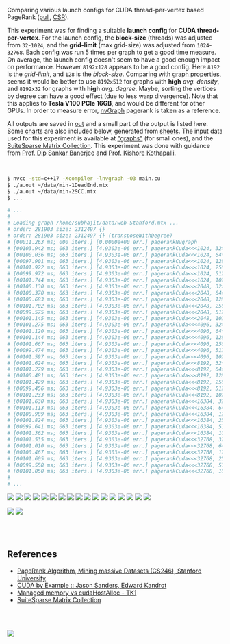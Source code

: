 Comparing various launch configs for CUDA thread-per-vertex based PageRank ([pull], [CSR]).

This experiment was for finding a suitable **launch config** for
**CUDA thread-per-vertex**. For the launch config, the **block-size** (threads)
was adjusted from `32`-`1024`, and the **grid-limit** (max grid-size) was
adjusted from `1024`-`32768`. Each config was run 5 times per graph to get a
good time measure. On average, the launch config doesn't seem to have a good
enough impact on performance. However `8192x128` appears to be a good config.
Here `8192` is the *grid-limit*, and `128` is the *block-size*. Comparing with
[graph properties], seems it would be better to use `8192x512` for graphs with
**high** *avg. density*, and `8192x32` for graphs with **high** *avg. degree*.
Maybe, sorting the vertices by degree can have a good effect (due to less warp
divergence). Note that this applies to **Tesla V100 PCIe 16GB**, and would be
different for other GPUs. In order to measure error, [nvGraph] pagerank is
taken as a reference.

All outputs are saved in [out](out/) and a small part of the output is listed
here. Some [charts] are also included below, generated from [sheets]. The input
data used for this experiment is available at ["graphs"] (for small ones), and
the [SuiteSparse Matrix Collection]. This experiment was done with guidance
from [Prof. Dip Sankar Banerjee] and [Prof. Kishore Kothapalli].

<br>

```bash
$ nvcc -std=c++17 -Xcompiler -lnvgraph -O3 main.cu
$ ./a.out ~/data/min-1DeadEnd.mtx
$ ./a.out ~/data/min-2SCC.mtx
$ ...

# ...
#
# Loading graph /home/subhajit/data/web-Stanford.mtx ...
# order: 281903 size: 2312497 {}
# order: 281903 size: 2312497 {} (transposeWithDegree)
# [00011.263 ms; 000 iters.] [0.0000e+00 err.] pagerankNvgraph
# [00103.942 ms; 063 iters.] [4.9303e-06 err.] pagerankCuda<<<1024, 32>>>
# [00100.036 ms; 063 iters.] [4.9303e-06 err.] pagerankCuda<<<1024, 64>>>
# [00097.901 ms; 063 iters.] [4.9303e-06 err.] pagerankCuda<<<1024, 128>>>
# [00101.922 ms; 063 iters.] [4.9303e-06 err.] pagerankCuda<<<1024, 256>>>
# [00099.972 ms; 063 iters.] [4.9303e-06 err.] pagerankCuda<<<1024, 512>>>
# [00101.744 ms; 063 iters.] [4.9303e-06 err.] pagerankCuda<<<1024, 1024>>>
# [00100.130 ms; 063 iters.] [4.9303e-06 err.] pagerankCuda<<<2048, 32>>>
# [00100.370 ms; 063 iters.] [4.9303e-06 err.] pagerankCuda<<<2048, 64>>>
# [00100.683 ms; 063 iters.] [4.9303e-06 err.] pagerankCuda<<<2048, 128>>>
# [00101.702 ms; 063 iters.] [4.9303e-06 err.] pagerankCuda<<<2048, 256>>>
# [00099.575 ms; 063 iters.] [4.9303e-06 err.] pagerankCuda<<<2048, 512>>>
# [00101.145 ms; 063 iters.] [4.9303e-06 err.] pagerankCuda<<<2048, 1024>>>
# [00101.275 ms; 063 iters.] [4.9303e-06 err.] pagerankCuda<<<4096, 32>>>
# [00101.120 ms; 063 iters.] [4.9303e-06 err.] pagerankCuda<<<4096, 64>>>
# [00101.144 ms; 063 iters.] [4.9303e-06 err.] pagerankCuda<<<4096, 128>>>
# [00101.667 ms; 063 iters.] [4.9303e-06 err.] pagerankCuda<<<4096, 256>>>
# [00099.474 ms; 063 iters.] [4.9303e-06 err.] pagerankCuda<<<4096, 512>>>
# [00101.597 ms; 063 iters.] [4.9303e-06 err.] pagerankCuda<<<4096, 1024>>>
# [00101.624 ms; 063 iters.] [4.9303e-06 err.] pagerankCuda<<<8192, 32>>>
# [00101.279 ms; 063 iters.] [4.9303e-06 err.] pagerankCuda<<<8192, 64>>>
# [00100.481 ms; 063 iters.] [4.9303e-06 err.] pagerankCuda<<<8192, 128>>>
# [00101.429 ms; 063 iters.] [4.9303e-06 err.] pagerankCuda<<<8192, 256>>>
# [00099.456 ms; 063 iters.] [4.9303e-06 err.] pagerankCuda<<<8192, 512>>>
# [00101.233 ms; 063 iters.] [4.9303e-06 err.] pagerankCuda<<<8192, 1024>>>
# [00101.630 ms; 063 iters.] [4.9303e-06 err.] pagerankCuda<<<16384, 32>>>
# [00101.113 ms; 063 iters.] [4.9303e-06 err.] pagerankCuda<<<16384, 64>>>
# [00100.989 ms; 063 iters.] [4.9303e-06 err.] pagerankCuda<<<16384, 128>>>
# [00101.824 ms; 063 iters.] [4.9303e-06 err.] pagerankCuda<<<16384, 256>>>
# [00099.641 ms; 063 iters.] [4.9303e-06 err.] pagerankCuda<<<16384, 512>>>
# [00101.362 ms; 063 iters.] [4.9303e-06 err.] pagerankCuda<<<16384, 1024>>>
# [00101.535 ms; 063 iters.] [4.9303e-06 err.] pagerankCuda<<<32768, 32>>>
# [00101.010 ms; 063 iters.] [4.9303e-06 err.] pagerankCuda<<<32768, 64>>>
# [00100.467 ms; 063 iters.] [4.9303e-06 err.] pagerankCuda<<<32768, 128>>>
# [00101.605 ms; 063 iters.] [4.9303e-06 err.] pagerankCuda<<<32768, 256>>>
# [00099.558 ms; 063 iters.] [4.9303e-06 err.] pagerankCuda<<<32768, 512>>>
# [00101.050 ms; 063 iters.] [4.9303e-06 err.] pagerankCuda<<<32768, 1024>>>
#
# ...
```

[![](https://i.imgur.com/MgbYwZW.gif)][sheetp]
[![](https://i.imgur.com/noDgSTU.gif)][sheetp]
[![](https://i.imgur.com/iip3nyk.gif)][sheetp]
[![](https://i.imgur.com/jhxGnSj.gif)][sheetp]
[![](https://i.imgur.com/yewTKTf.gif)][sheetp]
[![](https://i.imgur.com/2WjE3xU.gif)][sheetp]
[![](https://i.imgur.com/sQKOoCi.gif)][sheetp]
[![](https://i.imgur.com/EfACavn.gif)][sheetp]
[![](https://i.imgur.com/xd9AUaf.gif)][sheetp]
[![](https://i.imgur.com/EEQ5May.gif)][sheetp]
[![](https://i.imgur.com/iiPBesX.gif)][sheetp]
[![](https://i.imgur.com/KiVeTer.gif)][sheetp]
[![](https://i.imgur.com/7cfd36t.gif)][sheetp]
[![](https://i.imgur.com/ZIPdnuR.gif)][sheetp]
[![](https://i.imgur.com/g5dcDf5.gif)][sheetp]
[![](https://i.imgur.com/FiTwKuL.gif)][sheetp]
[![](https://i.imgur.com/4B3LROo.gif)][sheetp]

[![](https://i.imgur.com/2Dnz5Lw.png)][sheetp]
[![](https://i.imgur.com/dBOYYxh.png)][sheetp]

<br>
<br>


## References

- [PageRank Algorithm, Mining massive Datasets (CS246), Stanford University](http://snap.stanford.edu/class/cs246-videos-2019/lec9_190205-cs246-720.mp4)
- [CUDA by Example :: Jason Sanders, Edward Kandrot](http://www.mat.unimi.it/users/sansotte/cuda/CUDA_by_Example.pdf)
- [Managed memory vs cudaHostAlloc - TK1](https://forums.developer.nvidia.com/t/managed-memory-vs-cudahostalloc-tk1/34281)
- [SuiteSparse Matrix Collection]

<br>
<br>

[![](https://i.imgur.com/4Slx4Ma.jpg)](https://www.youtube.com/watch?v=4EG2up-jcKM)

[Prof. Dip Sankar Banerjee]: https://sites.google.com/site/dipsankarban/
[Prof. Kishore Kothapalli]: https://cstar.iiit.ac.in/~kkishore/
[SuiteSparse Matrix Collection]: https://suitesparse-collection-website.herokuapp.com
[nvGraph]: https://github.com/rapidsai/nvgraph
["graphs"]: https://github.com/puzzlef/graphs
[pull]: https://github.com/puzzlef/pagerank-push-vs-pull
[csr]: https://github.com/puzzlef/pagerank-class-vs-csr
[graph properties]: https://docs.google.com/spreadsheets/d/16viria4blm3e4AsF0iaPk03i_OXCFN8optcrOPwbCJ8/edit?usp=sharing
[charts]: https://photos.app.goo.gl/k4vQDiMwF3awyhJZA
[sheets]: https://docs.google.com/spreadsheets/d/1S818mfYL_zUbgWB-jxk1BIFDnB6oYH8IhrlGp4wHMsw/edit?usp=sharing
[sheetp]: https://docs.google.com/spreadsheets/d/e/2PACX-1vS83xuRKxv2XnXro49Cs8EK6VPyGaAR615sNoqsHtbDa2lmSyBdNJ62tzNAoIPUr-MHb5_W-5lXjMYr/pubhtml
